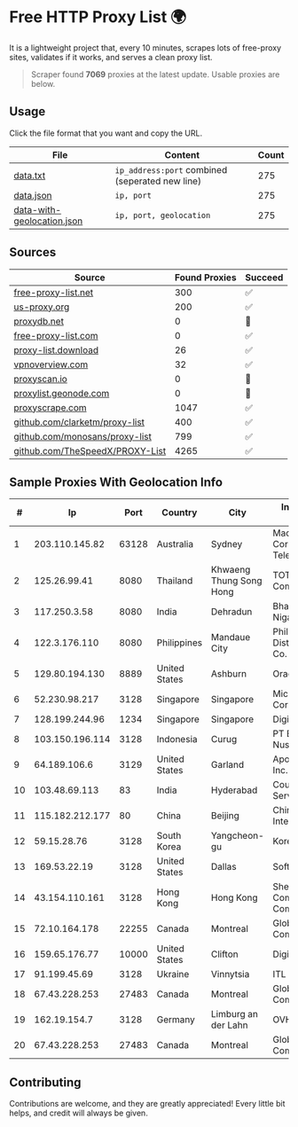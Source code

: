 
# Free HTTP Proxy List 🌍

It is a lightweight project that, every 10 minutes, scrapes lots of free-proxy sites, validates if it works, and serves a clean proxy list.


> Scraper found **7069** proxies at the latest update. Usable proxies are below.

## Usage

Click the file format that you want and copy the URL.


|File|Content|Count|
|----|-------|-----|
|[data.txt](https://raw.githubusercontent.com/themiralay/Proxy-List-World/master/data.txt)|`ip_address:port` combined (seperated new line)|275|
|[data.json](https://raw.githubusercontent.com/themiralay/Proxy-List-World/master/data.json)|`ip, port`|275|
|[data-with-geolocation.json](https://raw.githubusercontent.com/themiralay/Proxy-List-World/master/data-with-geolocation.json)|`ip, port, geolocation`|275|

## Sources

|Source|Found Proxies|Succeed|
|------|-------------|-------|
|[free-proxy-list.net](https://free-proxy-list.net)|300|✅|
|[us-proxy.org](https://www.us-proxy.org)|200|✅|
|[proxydb.net](http://proxydb.net)|0|🚫|
|[free-proxy-list.com](https://free-proxy-list.com/?page=&port=&type%5B%5D=http&type%5B%5D=https&up_time=0&search=Search)|0|✅|
|[proxy-list.download](https://www.proxy-list.download/HTTP)|26|✅|
|[vpnoverview.com](https://vpnoverview.com/privacy/anonymous-browsing/free-proxy-servers)|32|✅|
|[proxyscan.io](https://www.proxyscan.io)|0|🚫|
|[proxylist.geonode.com](https://proxylist.geonode.com/api/proxy-list?limit=300&page=1&sort_by=lastChecked&sort_type=desc&protocols=http,https)|0|🚫|
|[proxyscrape.com](https://api.proxyscrape.com/v2/?request=displayproxies&protocol=http&timeout=10000&country=all&ssl=all&anonymity=all)|1047|✅|
|[github.com/clarketm/proxy-list](https://raw.githubusercontent.com/clarketm/proxy-list/master/proxy-list-raw.txt)|400|✅|
|[github.com/monosans/proxy-list](https://raw.githubusercontent.com/monosans/proxy-list/main/proxies/http.txt)|799|✅|
|[github.com/TheSpeedX/PROXY-List](https://raw.githubusercontent.com/TheSpeedX/PROXY-List/master/http.txt)|4265|✅|


## Sample Proxies With Geolocation Info

|#|Ip|Port|Country|City|Internet Service Provider|
|-|--|----|-------|----|-------------------------|
|1|203.110.145.82|63128|Australia|Sydney|Macquarie Corporate Telecommunications|
|2|125.26.99.41|8080|Thailand|Khwaeng Thung Song Hong|TOT Public Company Limited|
|3|117.250.3.58|8080|India|Dehradun|Bharat Sanchar Nigam Ltd|
|4|122.3.176.110|8080|Philippines|Mandaue City|Philippine Long Distance Telephone Co.|
|5|129.80.194.130|8889|United States|Ashburn|Oracle Corporation|
|6|52.230.98.217|3128|Singapore|Singapore|Microsoft Corporation|
|7|128.199.244.96|1234|Singapore|Singapore|DigitalOcean, LLC|
|8|103.150.196.114|3128|Indonesia|Curug|PT Biznet Gio Nusantara|
|9|64.189.106.6|3129|United States|Garland|Apogee Telecom Inc.|
|10|103.48.69.113|83|India|Hyderabad|Country Online Services PVT LTD|
|11|115.182.212.177|80|China|Beijing|China Networks Inter-Exchange|
|12|59.15.28.76|3128|South Korea|Yangcheon-gu|Korea Telecom|
|13|169.53.22.19|3128|United States|Dallas|SoftLayer|
|14|43.154.110.161|3128|Hong Kong|Hong Kong|Shenzhen Tencent Computer Systems Company Limited|
|15|72.10.164.178|22255|Canada|Montreal|GloboTech Communications|
|16|159.65.176.77|10000|United States|Clifton|DigitalOcean, LLC|
|17|91.199.45.69|3128|Ukraine|Vinnytsia|ITL LLC|
|18|67.43.228.253|27483|Canada|Montreal|GloboTech Communications|
|19|162.19.154.7|3128|Germany|Limburg an der Lahn|OVH SAS|
|20|67.43.228.253|27483|Canada|Montreal|GloboTech Communications|



## Contributing

Contributions are welcome, and they are greatly appreciated! Every
little bit helps, and credit will always be given.

